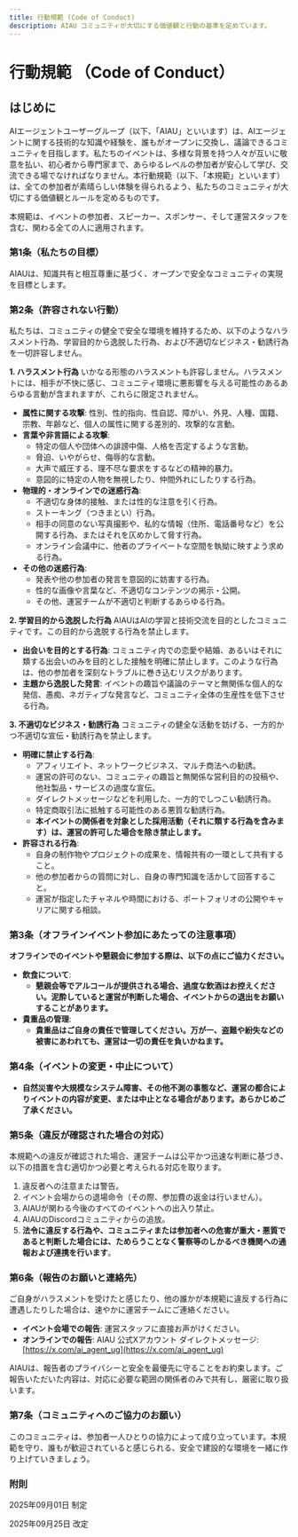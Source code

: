 ```yaml
---
title: 行動規範 (Code of Conduct)
description: AIAU コミュニティが大切にする価値観と行動の基準を定めています。
---
```


# 行動規範 （Code of Conduct）

## はじめに

AIエージェントユーザーグループ（以下、「AIAU」といいます）は、AIエージェントに関する技術的な知識や経験を、誰もがオープンに交換し、議論できるコミュニティを目指します。私たちのイベントは、多様な背景を持つ人々が互いに敬意を払い、初心者から専門家まで、あらゆるレベルの参加者が安心して学び、交流できる場でなければなりません。本行動規範（以下、「本規範」といいます）は、全ての参加者が素晴らしい体験を得られるよう、私たちのコミュニティが大切にする価値観とルールを定めるものです。

本規範は、イベントの参加者、スピーカー、スポンサー、そして運営スタッフを含む、関わる全ての人に適用されます。

### 第1条（私たちの目標）

AIAUは、知識共有と相互尊重に基づく、オープンで安全なコミュニティの実現を目標とします。

### 第2条（許容されない行動）

私たちは、コミュニティの健全で安全な環境を維持するため、以下のようなハラスメント行為、学習目的から逸脱した行為、および不適切なビジネス・勧誘行為を一切許容しません。

**1. ハラスメント行為**
いかなる形態のハラスメントも許容しません。ハラスメントには、相手が不快に感じ、コミュニティ環境に悪影響を与える可能性のあるあらゆる言動が含まれますが、これらに限定されません。

* **属性に関する攻撃**: 性別、性的指向、性自認、障がい、外見、人種、国籍、宗教、年齢など、個人の属性に関する差別的、攻撃的な言動。
* **言葉や非言語による攻撃**:
    * 特定の個人や団体への誹謗中傷、人格を否定するような言動。
    * 脅迫、いやがらせ、侮辱的な言動。
    * 大声で威圧する、理不尽な要求をするなどの精神的暴力。
    * 意図的に特定の人物を無視したり、仲間外れにしたりする行為。
* **物理的・オンラインでの迷惑行為**:
    * 不適切な身体的接触、または性的な注意を引く行為。
    * ストーキング（つきまとい）行為。
    * 相手の同意のない写真撮影や、私的な情報（住所、電話番号など）を公開する行為、またはそれを仄めかして脅す行為。
    * オンライン会議中に、他者のプライベートな空間を執拗に映すよう求める行為。
* **その他の迷惑行為**:
    * 発表や他の参加者の発言を意図的に妨害する行為。
    * 性的な画像や言葉など、不適切なコンテンツの掲示・公開。
    * その他、運営チームが不適切と判断するあらゆる行為。

**2. 学習目的から逸脱した行為**
AIAUはAIの学習と技術交流を目的としたコミュニティです。この目的から逸脱する行為を禁止します。

* **出会いを目的とする行為**: コミュニティ内での恋愛や結婚、あるいはそれに類する出会いのみを目的とした接触を明確に禁止します。このような行為は、他の参加者を深刻なトラブルに巻き込むリスクがあります。
* **主題から逸脱した発言**: イベントの趣旨や議論のテーマと無関係な個人的な発信、愚痴、ネガティブな発言など、コミュニティ全体の生産性を低下させる行為。

**3. 不適切なビジネス・勧誘行為**
コミュニティの健全な活動を妨げる、一方的かつ不適切な宣伝・勧誘行為を禁止します。

* **明確に禁止する行為**:
    * アフィリエイト、ネットワークビジネス、マルチ商法への勧誘。
    * 運営の許可のない、コミュニティの趣旨と無関係な営利目的の投稿や、他社製品・サービスの過度な宣伝。
    * ダイレクトメッセージなどを利用した、一方的でしつこい勧誘行為。
    * 特定商取引法に抵触する可能性のある悪質な勧誘行為。
    * **本イベントの関係者を対象とした採用活動（それに類する行為を含みます）は、運営の許可した場合を除き禁止します。**
* **許容される行為**:
    * 自身の制作物やプロジェクトの成果を、情報共有の一環として共有すること。
    * 他の参加者からの質問に対し、自身の専門知識を活かして回答すること。
    * 運営が指定したチャネルや時間における、ポートフォリオの公開やキャリアに関する相談。

### 第3条（オフラインイベント参加にあたっての注意事項）

**オフラインでのイベントや懇親会に参加する際は、以下の点にご協力ください。**

* **飲食について**:
    * **懇親会等でアルコールが提供される場合、過度な飲酒はお控えください。泥酔していると運営が判断した場合、イベントからの退出をお願いすることがあります。**
* **貴重品の管理**:
    * **貴重品はご自身の責任で管理してください。万が一、盗難や紛失などの被害にあわれても、運営は一切の責任を負いかねます。**

### 第4条（イベントの変更・中止について）

* **自然災害や大規模なシステム障害、その他不測の事態など、運営の都合によりイベントの内容が変更、または中止となる場合があります。あらかじめご了承ください。**

### 第5条（違反が確認された場合の対応）

本規範への違反が確認された場合、運営チームは公平かつ迅速な判断に基づき、以下の措置を含む適切かつ必要と考えられる対応を取ります。

1.  違反者への注意または警告。
2.  イベント会場からの退場命令（その際、参加費の返金は行いません）。
3.  AIAUが関わる今後のすべてのイベントへの出入り禁止。
4.  AIAUのDiscordコミュニティからの追放。
5.  **法令に違反する行為や、コミュニティまたは参加者への危害が重大・悪質であると判断した場合には、ためらうことなく警察等のしかるべき機関への通報および連携を行います**。

### 第6条（報告のお願いと連絡先）

ご自身がハラスメントを受けたと感じたり、他の誰かが本規範に違反する行為に遭遇したりした場合は、速やかに運営チームにご連絡ください。

* **イベント会場での報告**: 運営スタッフに直接お声がけください。
* **オンラインでの報告**: AIAU 公式Xアカウント ダイレクトメッセージ: [https://x.com/ai_agent_ug](https://x.com/ai_agent_ug)

AIAUは、報告者のプライバシーと安全を最優先に守ることをお約束します。ご報告いただいた内容は、対応に必要な範囲の関係者のみで共有し、厳密に取り扱います。

### 第7条（コミュニティへのご協力のお願い）

このコミュニティは、参加者一人ひとりの協力によって成り立っています。本規範を守り、誰もが歓迎されていると感じられる、安全で建設的な環境を一緒に作り上げていきましょう。

### 附則

2025年09月01日 制定

2025年09月25日 改定




